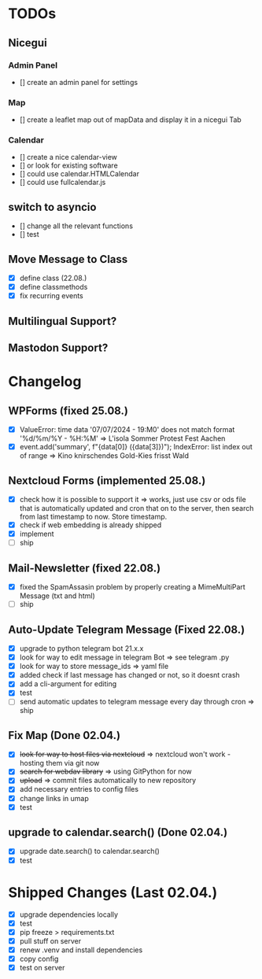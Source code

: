 
# TODOs

## Nicegui

### Admin Panel

- [] create an admin panel for settings

### Map

- [] create a leaflet map out of mapData and display it in a nicegui Tab

### Calendar

- [] create a nice calendar-view
- [] or look for existing software
- [] could use calendar.HTMLCalendar
- [] could use fullcalendar.js

## switch to asyncio

- [] change all the relevant functions
- [] test

## Move Message to Class

- [X] define class (22.08.)
- [X] define classmethods
- [X] fix recurring events

## Multilingual Support?

## Mastodon Support?

# Changelog

## WPForms (fixed 25.08.)

- [X] ValueError: time data '07/07/2024 - 19:M0' does not match format '%d/%m/%Y - %H:%M'  => L'isola Sommer Protest Fest Aachen
- [X] event.add('summary', f"{data[0]} ({data[3]})"); IndexError: list index out of range => Kino knirschendes Gold-Kies frisst Wald

## Nextcloud Forms (implemented 25.08.)

- [X] check how it is possible to support it
=> works, just use csv or ods file that is automatically updated and cron that on to the server, then search from last timestamp to now. Store timestamp.
- [X] check if web embedding is already shipped
- [X] implement
- [ ] ship

## Mail-Newsletter (fixed 22.08.)

- [x] fixed the SpamAssasin problem by properly creating a MimeMultiPart Message (txt and html)
- [ ] ship

## Auto-Update Telegram Message (Fixed 22.08.)

- [x] upgrade to python telegram bot 21.x.x
- [x] look for way to edit message in telegram Bot => see telegram .py
- [x] look for way to store message_ids => yaml file
- [x] added check if last message has changed or not, so it doesnt crash
- [x] add a cli-argument for editing
- [x] test
- [ ] send automatic updates to telegram message every day through cron => ship

## Fix Map (Done 02.04.)

- [x] ~~look for way to host files via nextcloud~~ => nextcloud won't work - hosting them via git now
- [x] ~~search for webdav library~~ => using GitPython for now
- [x] ~~upload~~ => commit files automatically to new repository
- [x] add necessary entries to config files
- [x] change links in umap
- [x] test

## upgrade to calendar.search() (Done 02.04.)

- [x] upgrade date.search() to calendar.search()
- [x] test

# Shipped Changes (Last 02.04.)

- [x] upgrade dependencies locally
- [x] test
- [x] pip freeze > requirements.txt
- [x] pull stuff on server
- [x] renew .venv and install dependencies
- [x] copy config
- [x] test on server

